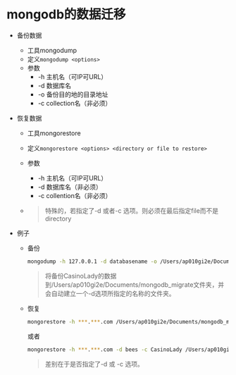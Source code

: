 # mongodb的数据迁移

* 备份数据

  * 工具mongodump
  * 定义`mongodump <options>`
  * 参数
    * -h 主机名（可IP可URL）
    * -d 数据库名
    * -o 备份目的地的目录地址
    * -c collection名（非必须）

* 恢复数据

  * 工具mongorestore

  * 定义`mongorestore <options> <directory or file to restore>`

  * 参数

    * -h 主机名（可IP可URL）
    * -d 数据库名（非必须）
    * -c collention名（非必须）

  * > 特殊的，若指定了-d 或者-c 选项。则必须在最后指定file而不是directory

* 例子

  * 备份

    ```bash
    mongodump -h 127.0.0.1 -d databasename -o /Users/ap010gi2e/Documents/mongodb_migrate -c collection
    ```

    > 将备份CasinoLady的数据到/Users/ap010gi2e/Documents/mongodb_migrate文件夹，并会自动建立一个-d选项所指定的名称的文件夹。

  * 恢复

    ```bash
    mongorestore -h ***.***.com /Users/ap010gi2e/Documents/mongodb_migrate
    ```

    或者

    ``` bash
    mongorestore -h ***.***.com -d bees -c CasinoLady /Users/ap010gi2e/Documents/mongodb_migrate/collection.bson
    ```

    > 差别在于是否指定了-d 或 -c 选项。

    ​
